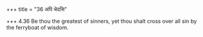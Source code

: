 +++
title = "36 अपि चेदसि"

+++
4.36 Be thou the greatest of sinners, yet thou shalt cross over all sin
by the ferryboat of wisdom.
